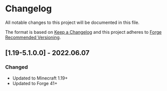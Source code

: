 # Changelog
All notable changes to this project will be documented in this file.

The format is based on [Keep a Changelog](http://keepachangelog.com/en/1.0.0/) and this project adheres to [Forge Recommended Versioning](https://mcforge.readthedocs.io/en/latest/conventions/versioning/).

## [1.19-5.1.0.0] - 2022.06.07
### Changed
- Updated to Minecraft 1.19+
- Updated to Forge 41+
